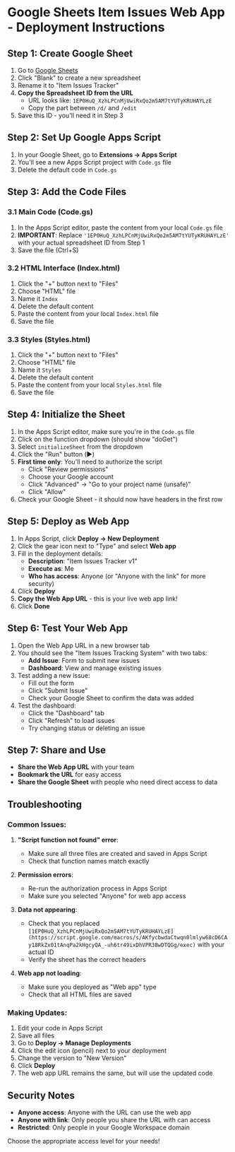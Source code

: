 # Google Sheets Item Issues Web App - Deployment Instructions

## Step 1: Create Google Sheet

1. Go to [Google Sheets](https://sheets.google.com)
2. Click "Blank" to create a new spreadsheet
3. Rename it to "Item Issues Tracker"
4. **Copy the Spreadsheet ID from the URL**
   - URL looks like: `1EP0HuQ_XzhLPCnMjUwiRxQo2m5AM7tYUTyKRUHAYLzE`
   - Copy the part between `/d/` and `/edit`
5. Save this ID - you'll need it in Step 3

## Step 2: Set Up Google Apps Script

1. In your Google Sheet, go to **Extensions → Apps Script**
2. You'll see a new Apps Script project with `Code.gs` file
3. Delete the default code in `Code.gs`

## Step 3: Add the Code Files

### 3.1 Main Code (Code.gs)
1. In the Apps Script editor, paste the content from your local `Code.gs` file
2. **IMPORTANT**: Replace `'1EP0HuQ_XzhLPCnMjUwiRxQo2m5AM7tYUTyKRUHAYLzE'` with your actual spreadsheet ID from Step 1
3. Save the file (Ctrl+S)

### 3.2 HTML Interface (Index.html)
1. Click the "+" button next to "Files"
2. Choose "HTML" file
3. Name it `Index`
4. Delete the default content
5. Paste the content from your local `Index.html` file
6. Save the file

### 3.3 Styles (Styles.html)
1. Click the "+" button next to "Files"
2. Choose "HTML" file  
3. Name it `Styles`
4. Delete the default content
5. Paste the content from your local `Styles.html` file
6. Save the file

## Step 4: Initialize the Sheet

1. In the Apps Script editor, make sure you're in the `Code.gs` file
2. Click on the function dropdown (should show "doGet")
3. Select `initializeSheet` from the dropdown
4. Click the "Run" button (▶️)
5. **First time only**: You'll need to authorize the script
   - Click "Review permissions"
   - Choose your Google account
   - Click "Advanced" → "Go to your project name (unsafe)"
   - Click "Allow"
6. Check your Google Sheet - it should now have headers in the first row

## Step 5: Deploy as Web App

1. In Apps Script, click **Deploy → New Deployment**
2. Click the gear icon next to "Type" and select **Web app**
3. Fill in the deployment details:
   - **Description**: "Item Issues Tracker v1"
   - **Execute as**: Me
   - **Who has access**: Anyone (or "Anyone with the link" for more security)
4. Click **Deploy**
5. **Copy the Web App URL** - this is your live web app link!
6. Click **Done**

## Step 6: Test Your Web App

1. Open the Web App URL in a new browser tab
2. You should see the "Item Issues Tracking System" with two tabs:
   - **Add Issue**: Form to submit new issues
   - **Dashboard**: View and manage existing issues
3. Test adding a new issue:
   - Fill out the form
   - Click "Submit Issue"
   - Check your Google Sheet to confirm the data was added
4. Test the dashboard:
   - Click the "Dashboard" tab
   - Click "Refresh" to load issues
   - Try changing status or deleting an issue

## Step 7: Share and Use

- **Share the Web App URL** with your team
- **Bookmark the URL** for easy access
- **Share the Google Sheet** with people who need direct access to data

## Troubleshooting

### Common Issues:

1. **"Script function not found" error**:
   - Make sure all three files are created and saved in Apps Script
   - Check that function names match exactly

2. **Permission errors**:
   - Re-run the authorization process in Apps Script
   - Make sure you selected "Anyone" for web app access

3. **Data not appearing**:
   - Check that you replaced `[1EP0HuQ_XzhLPCnMjUwiRxQo2m5AM7tYUTyKRUHAYLzE](https://script.google.com/macros/s/AKfycbwdaCtwqn0lmlyw68cD6CAy18RkZx01tAnqPa2kHgcyQA_-uh6tr49ixDhVPR38wDTQGg/exec)` with your actual ID
   - Verify the sheet has the correct headers

4. **Web app not loading**:
   - Make sure you deployed as "Web app" type
   - Check that all HTML files are saved

### Making Updates:

1. Edit your code in Apps Script
2. Save all files
3. Go to **Deploy → Manage Deployments**
4. Click the edit icon (pencil) next to your deployment
5. Change the version to "New Version"
6. Click **Deploy**
7. The web app URL remains the same, but will use the updated code

## Security Notes

- **Anyone access**: Anyone with the URL can use the web app
- **Anyone with link**: Only people you share the URL with can access
- **Restricted**: Only people in your Google Workspace domain

Choose the appropriate access level for your needs!
